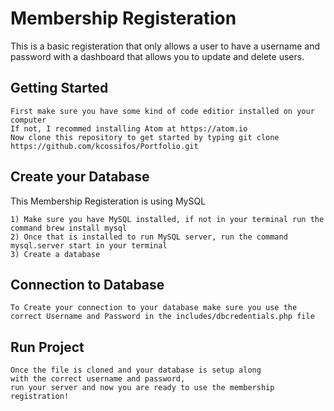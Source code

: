 # Membership Registeration
This is a basic registeration that only allows a user to have a username and password with a dashboard that allows you to update and delete users.

## Getting Started
```
First make sure you have some kind of code editior installed on your computer
If not, I recommed installing Atom at https://atom.io
Now clone this repository to get started by typing git clone https://github.com/kcossifos/Portfolio.git
```

## Create your Database
This Membership Registeration is using MySQL
```
1) Make sure you have MySQL installed, if not in your terminal run the command brew install mysql
2) Once that is installed to run MySQL server, run the command mysql.server start in your terminal
3) Create a database
```

## Connection to Database 

```
To Create your connection to your database make sure you use the 
correct Username and Password in the includes/dbcredentials.php file
```

## Run Project 

``` 
Once the file is cloned and your database is setup along 
with the correct username and password, 
run your server and now you are ready to use the membership registration!
```
